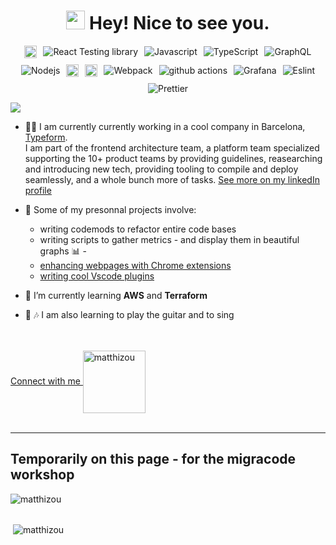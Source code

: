 <h1 align="center"><img src="https://emojis.slackmojis.com/emojis/images/1520808873/3643/cool-doge.gif?1520808873" width="30"/> Hey! Nice to see you.</h1>
<div align="center">
<p style="width: 500px; display: flex; flex-wrap: wrap;justify-content: center; align-items: center;  gap: 10px;">
  <img alt="React" src="https://img.shields.io/badge/React-20232A?style=for-the-badge&logo=react&logoColor=61DAFB" height="20"/>
  <img alt="React Testing library" src="https://img.shields.io/badge/-React%20Testing%20Library-E33332?style=flat-square&logo=testing-library&logoColor=white" />
  <img alt="Javascript" src="https://img.shields.io/badge/-javascript-F7DF1E?style=flat-square&logo=typescript&logoColor=white" />
  <img alt="TypeScript" src="https://img.shields.io/badge/-TypeScript-007ACC?style=flat-square&logo=typescript&logoColor=white" />
  <img alt="GraphQL" src="https://img.shields.io/badge/-GraphQL-E10098?style=flat-square&logo=graphql&logoColor=white" />
  <img alt="Nodejs" src="https://img.shields.io/badge/-Nodejs-43853d?style=flat-square&logo=Node.js&logoColor=white" />
<img alt="styled components" src="https://img.shields.io/badge/styled--components-DB7093?style=for-the-badge&logo=styled-components&logoColor=white" height="20" />
<img alt="aws" src="https://img.shields.io/badge/Amazon_AWS-FF9900?style=for-the-badge&logo=amazonaws&logoColor=white" height="20" />
  <img alt="Webpack" src="https://img.shields.io/badge/-Webpack-8DD6F9?style=flat-square&logo=webpack&logoColor=white" /> 
  <img alt="github actions" src="https://img.shields.io/badge/-Github_Actions-2088FF?style=flat-square&logo=github-actions&logoColor=white" />
  <img alt="Grafana" src="https://img.shields.io/badge/-Grafana-F46800?style=flat-square&logo=Grafana&logoColor=white" />
  <img alt="Eslint" src="https://img.shields.io/badge/-Eslint-4B32C3?style=flat-square&logo=eslint&logoColor=white" />
  <img alt="Prettier" src="https://img.shields.io/badge/-Prettier-F7B93E?style=flat-square&logo=prettier&logoColor=white" />
</p>
</div>

<img src="./welcome-to-my-page.gif"/>

- 👨‍💻 I am currently currently working in a cool company in Barcelona, [Typeform](https://www.typeform.com).  
  I am part of the frontend architecture team, a platform team specialized supporting the 10+ product teams by providing guidelines, reasearching and introducing new tech, providing tooling to compile and deploy seamlessly, and a whole bunch more of tasks. [See more on my linkedIn profile](https://www.linkedin.com/in/matt-izoulet-44b446153/details/experience/)
- 🧪 Some of my presonnal projects involve:

  - writing codemods to refactor entire code bases
  - writing scripts to gather metrics - and display them in beautiful graphs 📊 -
  - [enhancing webpages with Chrome extensions](https://github.com/matthizou/github-show-avatars#readme)
  - [writing cool Vscode plugins](https://github.com/matthizou/vscode-translation-keys-lookup#readme)

- 🌱 I’m currently learning **AWS** and **Terraform**

- 🎸 🎶 I am also learning to play the guitar and to sing

<br/>
<br/>
<div align="left">
<a href="https://www.linkedin.com/in/matt-izoulet-44b446153/" target="blank">Connect with me <img align="center" src="https://img.shields.io/badge/LinkedIn-0077B5?style=for-the-badge&logo=linkedin&logoColor=white" alt="matthizou" width="100" /></a>
</div>

<br/>

---

## Temporarily on this page - for the migracode workshop

<p><img align="left" src="https://github-readme-stats.vercel.app/api/top-langs?username=matthizou&show_icons=true&locale=en&layout=compact" alt="matthizou" /></p>
<br/>
<br/>

<p>&nbsp;<img align="center" src="https://github-readme-stats.vercel.app/api?username=matthizou&show_icons=true&locale=en" alt="matthizou" /></p>
